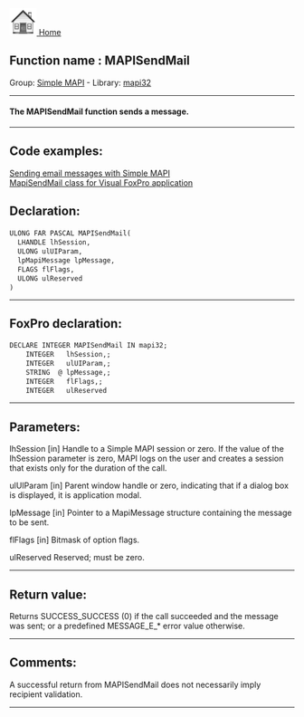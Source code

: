 [<img src="../../images/home.png"> Home ](https://github.com/VFPX/Win32API)  

## Function name : MAPISendMail
Group: [Simple MAPI](../../functions_group.md#Simple_MAPI)  -  Library: [mapi32](../../Libraries.md#mapi32)  
***  


#### The MAPISendMail function sends a message. 
***  


## Code examples:
[Sending email messages with Simple MAPI](../../samples/sample_193.md)  
[MapiSendMail class for Visual FoxPro application](../../samples/sample_342.md)  

## Declaration:
```foxpro  
ULONG FAR PASCAL MAPISendMail(
  LHANDLE lhSession,
  ULONG ulUIParam,
  lpMapiMessage lpMessage,
  FLAGS flFlags,
  ULONG ulReserved
)  
```  
***  


## FoxPro declaration:
```foxpro  
DECLARE INTEGER MAPISendMail IN mapi32;
	INTEGER   lhSession,;
	INTEGER   ulUIParam,;
	STRING  @ lpMessage,;
	INTEGER   flFlags,;
	INTEGER   ulReserved  
```  
***  


## Parameters:
lhSession 
[in] Handle to a Simple MAPI session or zero. If the value of the lhSession parameter is zero, MAPI logs on the user and creates a session that exists only for the duration of the call. 

ulUIParam 
[in] Parent window handle or zero, indicating that if a dialog box is displayed, it is application modal. 

lpMessage 
[in] Pointer to a MapiMessage structure containing the message to be sent. 

flFlags 
[in] Bitmask of option flags. 

ulReserved 
Reserved; must be zero.   
***  


## Return value:
Returns SUCCESS_SUCCESS (0) if the call succeeded and the message was sent; or a predefined MESSAGE_E_* error value otherwise.  
***  


## Comments:
A successful return from MAPISendMail does not necessarily imply recipient validation.  
  
***  

